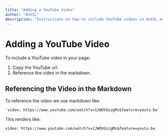 ```yaml
---
title: "Adding a YouTube Video"
author: "AnVIL"
description: "Instructions on how to include YouTube videos in AnVIL markdown."
---
```


# Adding a YouTube Video

To include a YouTube video in your page:

1. Copy the YouTube url.
1. Reference the video in the markdown.

## Referencing the Video in the Markdown

To reference the video we use markdown like:

```
`video: https://www.youtube.com/watch?v=1JWOVGzzgMc&feature=youtu.be`
```

This renders like:

`video: https://www.youtube.com/watch?v=1JWOVGzzgMc&feature=youtu.be`
